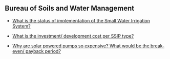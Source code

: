 ## Bureau of Soils and Water Management


 - [What is the status of implementation of the Small Water Irrigation System?](/bureau-of-soils-and-water-management/what-is-the-status-of-implementation-of-the-small-water-irrigation-system)
    
 - [What is the investment/ development cost per SSIP type?](/bureau-of-soils-and-water-management/what-is-the-investment-development-cost-per-ssip-type)
    
 - [Why are solar powered pumps so expensive? What would be the break-even/ payback period?](/bureau-of-soils-and-water-management/why-are-solar-powered-pumps-so-expensive-what-would-be-the-break-even-payback-period)
    
